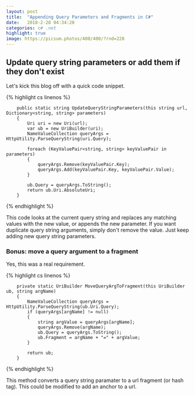 ```yaml
---
layout: post
title:  "Appending Query Parameters and Fragments in C#"
date:   2018-2-28 04:34:20
categories: c# .net
highlight: true
image: https://picsum.photos/400/400/?rnd=228
---
```


## Update query string parameters or add them if they don't exist

Let's kick this blog off with a quick code snippet.

{% highlight cs linenos %}

        public static string UpdateQueryStringParameters(this string url, Dictionary<string, string> parameters)
        {
            Uri uri = new Uri(url);
            var ub = new UriBuilder(uri);
            NameValueCollection queryArgs = HttpUtility.ParseQueryString(uri.Query);
            
            foreach (KeyValuePair<string, string> keyValuePair in parameters)
            {
                queryArgs.Remove(keyValuePair.Key);
                queryArgs.Add(keyValuePair.Key, keyValuePair.Value);
            }

            ub.Query = queryArgs.ToString();
            return ub.Uri.AbsoluteUri;
        }
		
{% endhighlight %}

This code looks at the current query string and replaces any matching values with the new value, 
or appends the new parameter. If you want duplicate query string arguments, simply don't remove 
the value. Just keep adding new query string parameters.

### Bonus: move a query argument to a fragment

Yes, this was a real requirement.

{% highlight cs linenos %}

        private static UriBuilder MoveQueryArgToFragment(this UriBuilder ub, string argName)
        {
            NameValueCollection queryArgs = HttpUtility.ParseQueryString(ub.Uri.Query);
            if (queryArgs[argName] != null)
            {
                string argValue = queryArgs[argName];
                queryArgs.Remove(argName);
                ub.Query = queryArgs.ToString();
                ub.Fragment = argName + "=" + argValue;
            }
            
            return ub;
        }
		
{% endhighlight %}

This method converts a query string paramater to a url fragment (or hash tag). This could be modified to add an anchor to a url.
